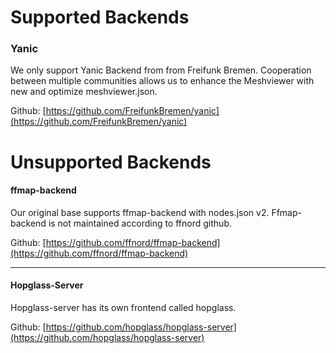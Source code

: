 # Supported Backends

### Yanic

We only support Yanic Backend from from Freifunk Bremen. Cooperation between multiple communities allows us to enhance the Meshviewer with new and optimize meshviewer.json.

Github: [https://github.com/FreifunkBremen/yanic](https://github.com/FreifunkBremen/yanic)

# Unsupported Backends

#### ffmap-backend

Our original base supports ffmap-backend with nodes.json v2. Ffmap-backend is not maintained according to ffnord github.

Github: [https://github.com/ffnord/ffmap-backend](https://github.com/ffnord/ffmap-backend)

---

#### Hopglass-Server

Hopglass-server has its own frontend called hopglass.

Github: [https://github.com/hopglass/hopglass-server](https://github.com/hopglass/hopglass-server)
